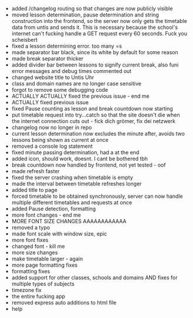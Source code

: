 - added /changelog routing so that changes are now publicly visible
- moved lesson determination, pause determination and string construction into the frontend, so the server now only gets the timetable data from untis and sends it. This is necessary because the school's internet can't fucking handle a GET request every 60 seconds. Fuck you scheisbert
- fixed a lesson determining error. too many =s
- made separator bar black, since its white by default for some reason
- made break separator thicker
- added divider bar between lessons to signify current break, also funi error messages and debug times commented out
- changed website title to Untis Uhr
- class and domain names are no longer case sensitive
- forgot to remove some debugging code
- ACTUALLY ACTUALLY fixed the previous issue - end me
- ACTUALLY fixed previous issue
- fixed Pause counting as lesson and break countdown now starting
- put timetable request into try...catch so that the site doesn't die when the internet connection cuts out - fick dich grömer, fix dei netzwerk
- changelog now no longer in repo
- current lesson determination now excludes the minute after, avoids two lessons being shown as current at once
- removed a console log statement
- fixed minute passing determination, had a </b> at the end
- added icon, should work, doesnt. I cant be bothered tbh
- break countdown now handled by frontend, not yet tested - oof
- made refresh faster
- fixed the server crashing when timetable is empty
- made the interval between timetable refreshes longer
- added title to page
- forced timetable to be obtained synchronously, server can now handle multiple different timetables and requests at once
- added Pause detection, formatting
- more font changes - end me
- MORE FONT SIZE CHANGES AAAAAAAAAAAA
- removed a typo
- made font scale with window size, epic
- more font fixes
- changed font - kill me
- more size changes
- make timetable larger - again
- more page formatting fixes
- formatting fixes
- added support for other classes, schools and domains AND fixes for multiple types of subjects
- timezone fix
- the entire fucking app
- removed express auto additions to html file
- help
